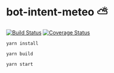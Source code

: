 # bot-intent-meteo ⛅

[![Build Status](https://travis-ci.org/clusson/bot-intent-meteo.svg?branch=master)](https://travis-ci.org/clusson/bot-intent-meteo)
[![Coverage Status](https://coveralls.io/repos/github/clusson/bot-intent-meteo/badge.svg?branch=master)](https://coveralls.io/github/clusson/bot-intent-meteo?branch=master)

`yarn install`

`yarn build`

`yarn start`
